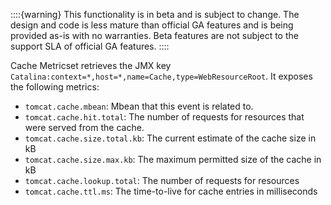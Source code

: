 ::::{warning}
This functionality is in beta and is subject to change. The design and code is less mature than official GA features and is being provided as-is with no warranties. Beta features are not subject to the support SLA of official GA features.
::::


Cache Metricset retrieves the JMX key `Catalina:context=*,host=*,name=Cache,type=WebResourceRoot`. It exposes the following metrics:

* `tomcat.cache.mbean`: Mbean that this event is related to.
* `tomcat.cache.hit.total`: The number of requests for resources that were served from the cache.
* `tomcat.cache.size.total.kb`: The current estimate of the cache size in kB
* `tomcat.cache.size.max.kb`: The maximum permitted size of the cache in kB
* `tomcat.cache.lookup.total`: The number of requests for resources
* `tomcat.cache.ttl.ms`: The time-to-live for cache entries in milliseconds
